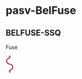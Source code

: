 # pasv-BelFuse

## BELFUSE-SSQ
Fuse

![BELFUSE-SSQ__1__1](/images/pasv-BelFuse__BELFUSE-SSQ__1__1.png?raw=true) 

